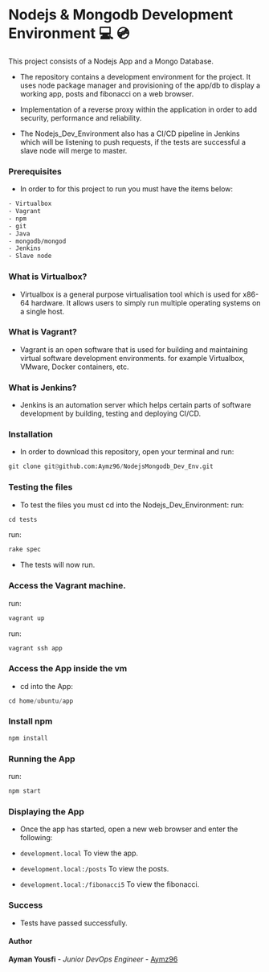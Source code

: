 # Nodejs & Mongodb Development Environment :computer: :cd:

This project consists of a Nodejs App and a Mongo Database.

- The repository contains a development environment for the project. It uses node package manager and provisioning of the app/db to display a working app, posts and fibonacci on a web browser.

- Implementation of a reverse proxy within the application in order to add security, performance and reliability.

- The Nodejs_Dev_Environment also has a CI/CD pipeline in Jenkins which will be listening to push requests, if the tests are successful a slave node will merge to master.

### Prerequisites
- In order to for this project to run you must have the items below:

```CSS
- Virtualbox
- Vagrant
- npm
- git
- Java
- mongodb/mongod
- Jenkins
- Slave node
```

### What is Virtualbox?
- Virtualbox is a general purpose virtualisation tool which is used for x86-64 hardware. It allows users to simply run multiple operating systems on a single host.

### What is Vagrant?
- Vagrant is an open software that is used for building and maintaining virtual software development environments. for example Virtualbox, VMware, Docker containers, etc.

### What is Jenkins?
- Jenkins is an automation server which helps certain parts of software development by building, testing and deploying CI/CD.

### Installation
- In order to download this repository, open your terminal and run:

```python
git clone git@github.com:Aymz96/NodejsMongodb_Dev_Env.git
```
### Testing the files
- To test the files you must cd into the Nodejs_Dev_Environment:
run:
```python
cd tests
```
run:
```python
rake spec
```
- The tests will now run.

### Access the Vagrant machine.
run:
```python
vagrant up
```
run:
```python
vagrant ssh app
```
### Access the App inside the vm
- cd into the App:
```python
cd home/ubuntu/app
```
### Install npm
```python
npm install
```

### Running the App
run:
```python
npm start
```
### Displaying the App
- Once the app has started, open a new web browser and enter the following:

- `development.local` To view the app.

- `development.local:/posts` To view the posts.

- `development.local:/fibonacci5` To view the fibonacci.

### Success
- Tests have passed successfully.

#### Author
**Ayman Yousfi** - *Junior DevOps Engineer* - [Aymz96](https://github.com/Aymz96)
